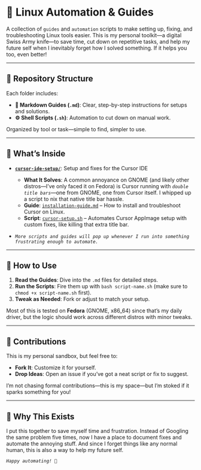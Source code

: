 # 🐧 Linux Automation & Guides

A collection of `guides` and `automation` scripts to make setting up, fixing, and troubleshooting Linux tools easier. This is my personal toolkit—a digital Swiss Army knife—to save time, cut down on repetitive tasks, and help my future self when I inevitably forget how I solved something. If it helps you too, even better!

---

## 📂 Repository Structure

Each folder includes:

- **📝 Markdown Guides (`.md`)**: Clear, step-by-step instructions for setups and solutions.
- **⚙️ Shell Scripts (`.sh`)**: Automation to cut down on manual work.

Organized by tool or task—simple to find, simpler to use.

---

## 🔧 What’s Inside

- **[`cursor-ide-setup/`](./cursor-ide-setup/)**: Setup and fixes for the Cursor IDE

  - **What It Solves**: A common annoyance on GNOME (and likely other distros—I’ve only faced it on Fedora) is Cursor running with _`double title bars`_—one from GNOME, one from Cursor itself. I whipped up a script to nix that native title bar hassle.
  - **Guide**: [`installation-guide.md`](./cursor-ide-setup/installation-guide.md) – How to install and troubleshoot Cursor on Linux.
  - **Script**: [`cursor-setup.sh`](./cursor-ide-setup/cursor-setup.sh) – Automates Cursor AppImage setup with custom fixes, like killing that extra title bar.

- _`More scripts and guides will pop up whenever I run into something frustrating enough to automate.`_

---

## 🚀 How to Use

1. **Read the Guides**: Dive into the `.md` files for detailed steps.
2. **Run the Scripts**: Fire them up with `bash script-name.sh` (make sure to `chmod +x script-name.sh` first).
3. **Tweak as Needed**: Fork or adjust to match your setup.

Most of this is tested on **Fedora** (GNOME, x86_64) since that’s my daily driver, but the logic should work across different distros with minor tweaks.

---

## 📌 Contributions

This is my personal sandbox, but feel free to:

- **Fork It**: Customize it for yourself.
- **Drop Ideas**: Open an issue if you’ve got a neat script or fix to suggest.

I’m not chasing formal contributions—this is my space—but I’m stoked if it sparks something for you!

---

## 🌟 Why This Exists

I put this together to save myself time and frustration. Instead of Googling the same problem five times, now I have a place to document fixes and automate the annoying stuff. And since I forget things like any normal human, this is also a way to help my future self.

_`Happy automating! 🐧`_
